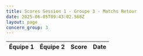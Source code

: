 ```yaml
---
title: Scores Session 1 - Groupe 3 - Matchs Retour
date: 2025-06-05T09:43:02.568Z
layout: page
concern_group: 3
---
```




| Équipe 1 | Équipe 2 | Score | Date |
|----------|----------|-------|------|

